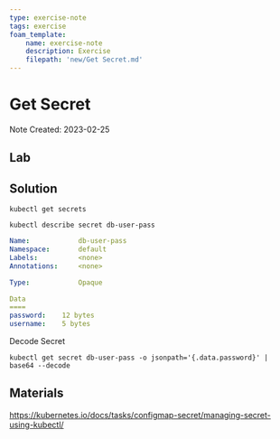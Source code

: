 ```yaml
---
type: exercise-note
tags: exercise
foam_template:
    name: exercise-note
    description: Exercise
    filepath: 'new/Get Secret.md'
---
```

# Get Secret
Note Created: 2023-02-25

## Lab 

## Solution

```console
kubectl get secrets
```

```console
kubectl describe secret db-user-pass
```

```yaml
Name:            db-user-pass
Namespace:       default
Labels:          <none>
Annotations:     <none>

Type:            Opaque

Data
====
password:    12 bytes
username:    5 bytes
```

Decode Secret
```console
kubectl get secret db-user-pass -o jsonpath='{.data.password}' | base64 --decode
```

## Materials
https://kubernetes.io/docs/tasks/configmap-secret/managing-secret-using-kubectl/